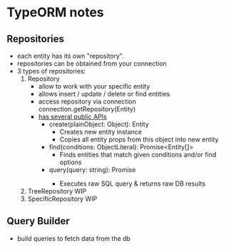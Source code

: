 TypeORM notes
=============
Repositories
------------
*   each entity has its own "repository".
*   repositories can be obtained from your connection
*   3 types of repositories:
    1.  Repository
        *   allow to work with your specific entity
        *   allows insert / update / delete or find entities
        *   access repository via connection connection.getRepository(Entity)
        *   [has several public APIs](https://typeorm.github.io/repository.html#repository)
            *   create(plainObject: Object): Entity
                *   Creates new entity instance
                *   Copies all entity props from this object into new entity
            *   find(conditions: ObjectLiteral): Promise<Entity[]>
                *   Finds entities that match given conditions and/or find options
            *   query(query: string): Promise<any>
                *   Executes raw SQL query & returns raw DB results
    2.  TreeRepository
        WIP
    3.  SpecificRepository
        WIP

Query Builder
-------------
*   build queries to fetch data from the db


